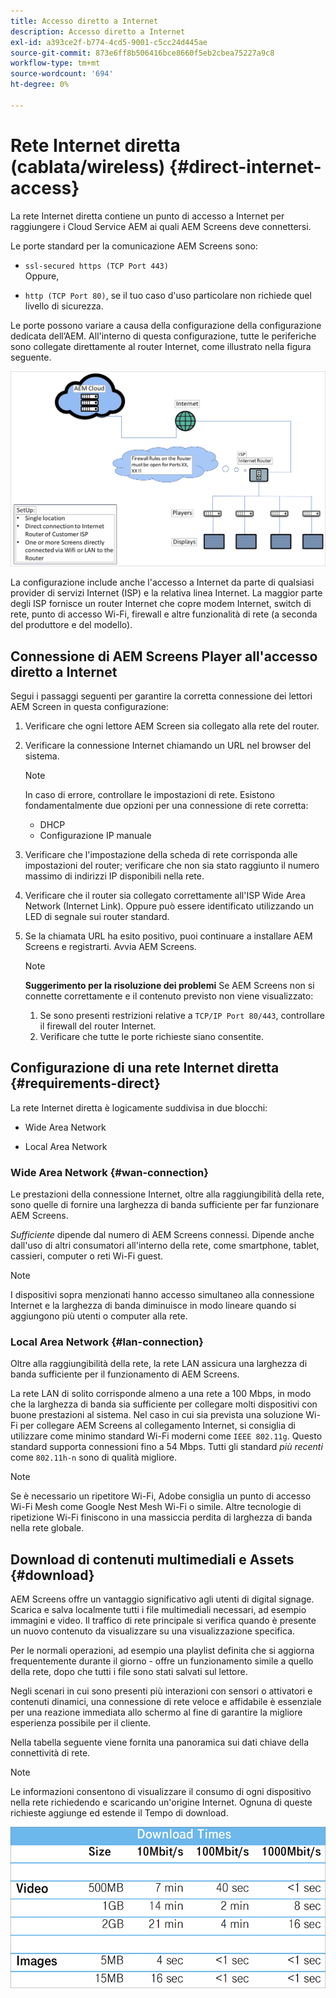 ```yaml
---
title: Accesso diretto a Internet
description: Accesso diretto a Internet
exl-id: a393ce2f-b774-4cd5-9001-c5cc24d445ae
source-git-commit: 873e6ff8b506416bce8660f5eb2cbea75227a9c8
workflow-type: tm+mt
source-wordcount: '694'
ht-degree: 0%

---
```


# Rete Internet diretta (cablata/wireless) {#direct-internet-access}

La rete Internet diretta contiene un punto di accesso a Internet per raggiungere i Cloud Service AEM ai quali AEM Screens deve connettersi.

Le porte standard per la comunicazione AEM Screens sono:

* `ssl-secured https (TCP Port 443)`
  <br>Oppure,</br>

* `http (TCP Port 80)`, se il tuo caso d&#39;uso particolare non richiede quel livello di sicurezza.

Le porte possono variare a causa della configurazione della configurazione dedicata dell’AEM. All&#39;interno di questa configurazione, tutte le periferiche sono collegate direttamente al router Internet, come illustrato nella figura seguente.

![](/help/assets/direct-access-2.png)

La configurazione include anche l&#39;accesso a Internet da parte di qualsiasi provider di servizi Internet (ISP) e la relativa linea Internet. La maggior parte degli ISP fornisce un router Internet che copre modem Internet, switch di rete, punto di accesso Wi-Fi, firewall e altre funzionalità di rete (a seconda del produttore e del modello).

## Connessione di AEM Screens Player all&#39;accesso diretto a Internet

Segui i passaggi seguenti per garantire la corretta connessione dei lettori AEM Screen in questa configurazione:

1. Verificare che ogni lettore AEM Screen sia collegato alla rete del router.
1. Verificare la connessione Internet chiamando un URL nel browser del sistema.

   >[!NOTE]
   >In caso di errore, controllare le impostazioni di rete. Esistono fondamentalmente due opzioni per una connessione di rete corretta:
   >* DHCP
   >* Configurazione IP manuale

1. Verificare che l&#39;impostazione della scheda di rete corrisponda alle impostazioni del router; verificare che non sia stato raggiunto il numero massimo di indirizzi IP disponibili nella rete.
1. Verificare che il router sia collegato correttamente all&#39;ISP Wide Area Network (Internet Link). Oppure può essere identificato utilizzando un LED di segnale sui router standard.
1. Se la chiamata URL ha esito positivo, puoi continuare a installare AEM Screens e registrarti. Avvia AEM Screens.

   >[!NOTE]
   >**Suggerimento per la risoluzione dei problemi**
   >Se AEM Screens non si connette correttamente e il contenuto previsto non viene visualizzato:
   >
   >1. Se sono presenti restrizioni relative a `TCP/IP Port 80/443`, controllare il firewall del router Internet.
   >1. Verificare che tutte le porte richieste siano consentite.

## Configurazione di una rete Internet diretta {#requirements-direct}

La rete Internet diretta è logicamente suddivisa in due blocchi:

* Wide Area Network

* Local Area Network

### Wide Area Network {#wan-connection}

Le prestazioni della connessione Internet, oltre alla raggiungibilità della rete, sono quelle di fornire una larghezza di banda sufficiente per far funzionare AEM Screens.

*Sufficiente* dipende dal numero di AEM Screens connessi. Dipende anche dall&#39;uso di altri consumatori all&#39;interno della rete, come smartphone, tablet, cassieri, computer o reti Wi-Fi guest.

>[!NOTE]
>
>I dispositivi sopra menzionati hanno accesso simultaneo alla connessione Internet e la larghezza di banda diminuisce in modo lineare quando si aggiungono più utenti o computer alla rete.

### Local Area Network {#lan-connection}

Oltre alla raggiungibilità della rete, la rete LAN assicura una larghezza di banda sufficiente per il funzionamento di AEM Screens.

La rete LAN di solito corrisponde almeno a una rete a 100 Mbps, in modo che la larghezza di banda sia sufficiente per collegare molti dispositivi con buone prestazioni al sistema.
Nel caso in cui sia prevista una soluzione Wi-Fi per collegare AEM Screens al collegamento Internet, si consiglia di utilizzare come minimo standard Wi-Fi moderni come `IEEE 802.11g`. Questo standard supporta connessioni fino a 54 Mbps. Tutti gli standard *più recenti* come `802.11h-n` sono di qualità migliore.

>[!NOTE]
>
>Se è necessario un ripetitore Wi-Fi, Adobe consiglia un punto di accesso Wi-Fi Mesh come Google Nest Mesh Wi-Fi o simile. Altre tecnologie di ripetizione Wi-Fi finiscono in una massiccia perdita di larghezza di banda nella rete globale.

## Download di contenuti multimediali e Assets {#download}

AEM Screens offre un vantaggio significativo agli utenti di digital signage. Scarica e salva localmente tutti i file multimediali necessari, ad esempio immagini e video. Il traffico di rete principale si verifica quando è presente un nuovo contenuto da visualizzare su una visualizzazione specifica.

Per le normali operazioni, ad esempio una playlist definita che si aggiorna frequentemente durante il giorno - offre un funzionamento simile a quello della rete, dopo che tutti i file sono stati salvati sul lettore.

Negli scenari in cui sono presenti più interazioni con sensori o attivatori e contenuti dinamici, una connessione di rete veloce e affidabile è essenziale per una reazione immediata allo schermo al fine di garantire la migliore esperienza possibile per il cliente.

Nella tabella seguente viene fornita una panoramica sui dati chiave della connettività di rete.

>[!NOTE]
>
>Le informazioni consentono di visualizzare il consumo di ogni dispositivo nella rete richiedendo e scaricando un&#39;origine Internet. Ognuna di queste richieste aggiunge ed estende il Tempo di download.

![](/help/assets/download-times-direct.png)
